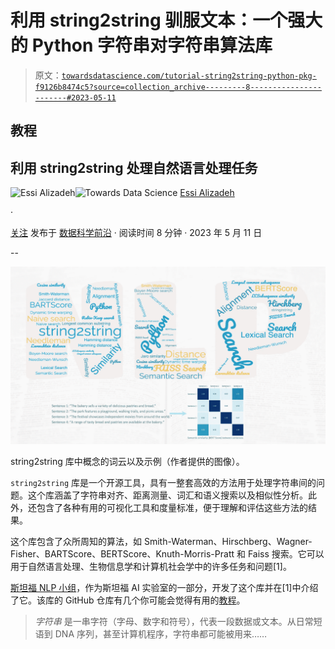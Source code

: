 # 利用 string2string 驯服文本：一个强大的 Python 字符串对字符串算法库

> 原文：[`towardsdatascience.com/tutorial-string2string-python-pkg-f9126b8474c5?source=collection_archive---------8-----------------------#2023-05-11`](https://towardsdatascience.com/tutorial-string2string-python-pkg-f9126b8474c5?source=collection_archive---------8-----------------------#2023-05-11)

## 教程

## 利用 string2string 处理自然语言处理任务

[](https://medium.ealizadeh.com/?source=post_page-----f9126b8474c5--------------------------------)![Essi Alizadeh](https://medium.ealizadeh.com/?source=post_page-----f9126b8474c5--------------------------------)[](https://towardsdatascience.com/?source=post_page-----f9126b8474c5--------------------------------)![Towards Data Science](https://towardsdatascience.com/?source=post_page-----f9126b8474c5--------------------------------) [Essi Alizadeh](https://medium.ealizadeh.com/?source=post_page-----f9126b8474c5--------------------------------)

·

[关注](https://medium.com/m/signin?actionUrl=https%3A%2F%2Fmedium.com%2F_%2Fsubscribe%2Fuser%2F35a932e89ec1&operation=register&redirect=https%3A%2F%2Ftowardsdatascience.com%2Ftutorial-string2string-python-pkg-f9126b8474c5&user=Essi+Alizadeh&userId=35a932e89ec1&source=post_page-35a932e89ec1----f9126b8474c5---------------------post_header-----------) 发布于 [数据科学前沿](https://towardsdatascience.com/?source=post_page-----f9126b8474c5--------------------------------) · 阅读时间 8 分钟 · 2023 年 5 月 11 日[](https://medium.com/m/signin?actionUrl=https%3A%2F%2Fmedium.com%2F_%2Fvote%2Ftowards-data-science%2Ff9126b8474c5&operation=register&redirect=https%3A%2F%2Ftowardsdatascience.com%2Ftutorial-string2string-python-pkg-f9126b8474c5&user=Essi+Alizadeh&userId=35a932e89ec1&source=-----f9126b8474c5---------------------clap_footer-----------)

--

[](https://medium.com/m/signin?actionUrl=https%3A%2F%2Fmedium.com%2F_%2Fbookmark%2Fp%2Ff9126b8474c5&operation=register&redirect=https%3A%2F%2Ftowardsdatascience.com%2Ftutorial-string2string-python-pkg-f9126b8474c5&source=-----f9126b8474c5---------------------bookmark_footer-----------)![](img/1cd63dbedcd4c1523f491ef2b3927751.png)

string2string 库中概念的词云以及示例（作者提供的图像）。

`string2string` 库是一个开源工具，具有一整套高效的方法用于处理字符串间的问题。这个库涵盖了字符串对齐、距离测量、词汇和语义搜索以及相似性分析。此外，还包含了各种有用的可视化工具和度量标准，便于理解和评估这些方法的结果。

这个库包含了众所周知的算法，如 Smith-Waterman、Hirschberg、Wagner-Fisher、BARTScore、BERTScore、Knuth-Morris-Pratt 和 Faiss 搜索。它可以用于自然语言处理、生物信息学和计算机社会学中的许多任务和问题[1]。

[斯坦福 NLP 小组](https://nlp.stanford.edu/)，作为斯坦福 AI 实验室的一部分，开发了这个库并在[1]中介绍了它。该库的 GitHub 仓库有几个你可能会觉得有用的[教程](https://github.com/stanfordnlp/string2string/tree/main#tutorials)。

> *字符串* 是一串字符（字母、数字和符号），代表一段数据或文本。从日常短语到 DNA 序列，甚至计算机程序，字符串都可能被用来……
